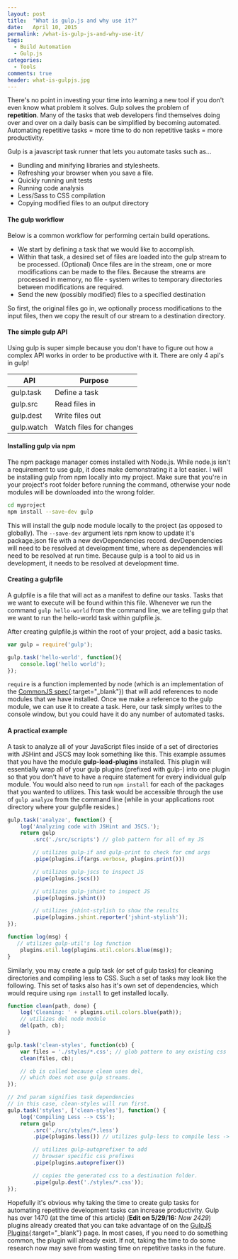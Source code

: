 ```yaml
---
layout: post
title:  "What is gulp.js and why use it?"
date:   April 10, 2015
permalink: /what-is-gulp-js-and-why-use-it/
tags:
  - Build Automation
  - Gulp.js
categories:
  - Tools
comments: true
header: what-is-gulpjs.jpg
---
```


There's no point in investing your time into learning a new tool if you don't even know what problem it solves. Gulp solves the problem of **repetition**. Many of the tasks that web developers find themselves doing over and over on a daily basis can be simplified by becoming automated. Automating repetitive tasks = more time to do non repetitive tasks = more productivity.

Gulp is a javascript task runner that lets you automate tasks such as...

- Bundling and minifying libraries and stylesheets.
- Refreshing your browser when you save a file.
- Quickly running unit tests
- Running code analysis
- Less/Sass to CSS compilation
- Copying modified files to an output directory

#### The gulp workflow

Below is a common workflow for performing certain build operations.

- We start by defining a task that we would like to accomplish.
- Within that task, a desired set of files are loaded into the gulp stream to be processed.
(Optional) Once files are in the stream, one or more modifications can be made to the files. Because the streams are processed in memory, no file - system writes to temporary directories between modifications are required.
- Send the new (possibly modified) files to a specified destination

So first, the original files go in, we optionally process modifications to the input files, then we copy the result of our stream to a destination directory.

#### The simple gulp API

Using gulp is super simple because you don't have to figure out how a complex API works in order to be productive with it. There are only 4 api's in gulp!

| API | Purpose |
|--------|--------|
| gulp.task | Define a task |
| gulp.src | Read files in |
| gulp.dest | Write files out |
| gulp.watch | Watch files for changes |

#### Installing gulp via npm

The npm package manager comes installed with Node.js. While node.js isn't a requirement to use gulp, it does make demonstrating it a lot easier. I will be installing gulp from npm locally into my project. Make sure that you're in your project's root folder before running the command, otherwise your node modules will be downloaded into the wrong folder.

```bash
cd myproject
npm install --save-dev gulp
```

This will install the gulp node module locally to the project (as opposed to globally). The `--save-dev` argument lets npm know to update it's package.json file with a new devDependencies record. devDependencies will need to be resolved at development time, where as dependencies will need to be resolved at run time. Because gulp is a tool to aid us in development, it needs to be resolved at development time.

#### Creating a gulpfile

A gulpfile is a file that will act as a manifest to define our tasks. Tasks that we want to execute will be found within this file. Whenever we run the command `gulp hello-world` from the command line, we are telling gulp that we want to run the hello-world task within gulpfile.js.

After creating gulpfile.js within the root of your project, add a basic tasks.

```javascript
var gulp = require('gulp');

gulp.task('hello-world', function(){
    console.log('hello world');
});
```

`require` is a function implemented by node (which is an implementation of the [CommonJS spec](http://wiki.commonjs.org/wiki/Modules/1.1.1){:target="_blank"}) that will add references to node modules that we have installed. Once we make a reference to the gulp module, we can use it to create a task. Here, our task simply writes to the console window, but you could have it do any number of automated tasks.

#### A practical example

A task to analyze all of your JavaScript files inside of a set of directories with JSHint and JSCS may look something like this. This example assumes that you have the module **gulp-load-plugins** installed. This plugin will essentially wrap all of your gulp plugins (prefixed with gulp-) into one plugin so that you don't have to have a require statement for every individual gulp module. You would also need to run `npm install` for each of the packages that you wanted to utilizes. This task would be accessible through the use of `gulp analyze` from the command line (while in your applications root directory where your gulpfile resides.)

```javascript
gulp.task('analyze', function() {
    log('Analyzing code with JSHint and JSCS.');
    return gulp
        .src('./src/scripts') // glob pattern for all of my JS

        // utilizes gulp-if and gulp-print to check for cmd args
        .pipe(plugins.if(args.verbose, plugins.print()))

        // utilizes gulp-jscs to inspect JS
        .pipe(plugins.jscs())

        // utilizes gulp-jshint to inspect JS
        .pipe(plugins.jshint())

        // utilizes jshint-stylish to show the results
        .pipe(plugins.jshint.reporter('jshint-stylish'));
});

function log(msg) {
   // utilizes gulp-util's log function
    plugins.util.log(plugins.util.colors.blue(msg));
}
```

Similarly, you may create a gulp task (or set of gulp tasks) for cleaning directories and compiling less to CSS. Such a set of tasks may look like the following. This set of tasks also has it's own set of dependencies, which would require using `npm install` to get installed locally.

```javascript
function clean(path, done) {
    log('Cleaning: ' + plugins.util.colors.blue(path));
    // utilizes del node module
    del(path, cb);
}

gulp.task('clean-styles', function(cb) {
    var files = './styles/*.css'; // glob pattern to any existing css
    clean(files, cb);

    // cb is called because clean uses del,
    // which does not use gulp streams.
});

// 2nd param signifies task dependencies
// in this case, clean-styles will run first.
gulp.task('styles', ['clean-styles'], function() {
    log('Compiling Less --> CSS');
    return gulp
        .src('./src/styles/*.less')
        .pipe(plugins.less()) // utilizes gulp-less to compile less -> css

        // utilizes gulp-autoprefixer to add
        // browser specific css prefixes
        .pipe(plugins.autoprefixer())

        // copies the generated css to a destination folder.
        .pipe(gulp.dest('./styles/*.css'));
});
```

Hopefully it's obvious why taking the time to create gulp tasks for automating repetitive development tasks can increase productivity. Gulp has over 1470 (at the time of this article) (**Edit on 5/29/16:** *Now 2429*) plugins already created that you can take advantage of on the [GulpJS Plugins](http://gulpjs.com/plugins/){:target="_blank"} page. In most cases, if you need to do something common, the plugin will already exist. If not, taking the time to do some research now may save from wasting time on repetitive tasks in the future.
